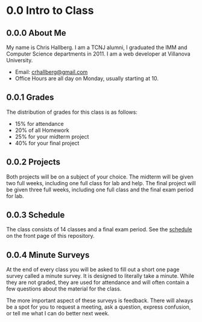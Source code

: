 # 0.0 Intro to Class

## 0.0.0 About Me

My name is Chris Hallberg. I am a TCNJ alumni, I graduated the IMM and Computer Science departments in 2011. I am a web developer at Villanova University.

- Email: crhallberg@gmail.com
- Office Hours are all day on Monday, usually starting at 10.

## 0.0.1 Grades

The distribution of grades for this class is as follows:

- 15% for attendance
- 20% of all Homework
- 25% for your midterm project
- 40% for your final project

## 0.0.2 Projects

Both projects will be on a subject of your choice. The midterm will be given two full weeks, including one full class for lab and help. The final project will be given three full weeks, including one full class and the final exam period for lab.

## 0.0.3 Schedule

The class consists of 14 classes and a final exam period. See the [schedule](../README.md) on the front page of this repository.

## 0.0.4 Minute Surveys

At the end of every class you will be asked to fill out a short one page survey called a minute survey. It is designed to literally take a minute. While they are not graded, they are used for attendance and will often contain a few questions about the material for the class.

The more important aspect of these surveys is feedback. There will always be a spot for you to request a meeting, ask a question, express confusion, or tell me what I can do better next week.
